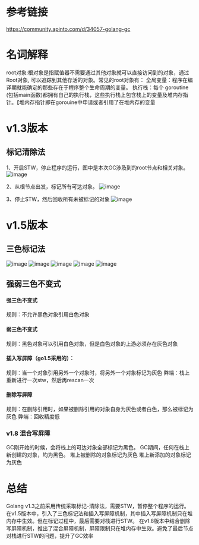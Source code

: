# 参考链接
https://community.apinto.com/d/34057-golang-gc

# 名词解释
root对象:根对象是指赋值器不需要通过其他对象就可以直接访问到的对象，通过Root对象, 可以追踪到其他存活的对象。常见的root对象有：
    全局变量：程序在编译期就能确定的那些存在于程序整个生命周期的变量。
    执行栈：每个 goroutine (包括main函数)都拥有自己的执行栈，这些执行栈上包含栈上的变量及堆内存指针。【堆内存指针即在gorouine中申请或者引用了在堆内存的变量

# v1.3版本
## 标记清除法
1、开启STW，停止程序的运行，图中是本次GC涉及到的root节点和相关对象。
![image](https://github.com/user-attachments/assets/12c2aa8d-c525-4227-9f1e-9f331b145f46)

2、从根节点出发，标记所有可达对象。
![image](https://github.com/user-attachments/assets/0ac95124-22a8-41fd-b5fb-cd08cbcc4009)

3、停止STW，然后回收所有未被标记的对象
![image](https://github.com/user-attachments/assets/f43ff209-8044-4088-ac9a-e0786544fe97)

# v1.5版本
## 三色标记法
![image](https://github.com/user-attachments/assets/c8c58451-bc08-4b1a-a438-ff9444efdd6e)
![image](https://github.com/user-attachments/assets/422b01dc-cbca-48e1-a12d-a9f1f7b7d6e7)
![image](https://github.com/user-attachments/assets/b3db463c-bc74-4b9d-97a4-7497d433b1ac)
![image](https://github.com/user-attachments/assets/2b5ef553-af71-49e6-ae71-169fc31328af)
![image](https://github.com/user-attachments/assets/74e22206-e209-405e-b99c-7aac8d49ccdf)

## 强弱三色不变式
#### 强三色不变式
规则：不允许黑色对象引用白色对象
#### 弱三色不变式
规则：黑色对象可以引用白色对象，但是白色对象的上游必须存在灰色对象

#### 插入写屏障（go1.5采用的）：
规则：当一个对象引用另外一个对象时，将另外一个对象标记为灰色
弊端：栈上重新进行一次stw，然后再rescan一次

#### 删除写屏障
规则：在删除引用时，如果被删除引用的对象自身为灰色或者白色，那么被标记为灰色
弊端：回收精度低

### v1.8 混合写屏障
GC刚开始的时候，会将栈上的可达对象全部标记为黑色。
GC期间，任何在栈上新创建的对象，均为黑色。
堆上被删除的对象标记为灰色
堆上新添加的对象标记为灰色

# 总结
Golang v1.3之前采用传统采取标记-清除法，需要STW，暂停整个程序的运行。
在v1.5版本中，引入了三色标记法和插入写屏障机制，其中插入写屏障机制只在堆内存中生效。但在标记过程中，最后需要对栈进行STW。
在v1.8版本中结合删除写屏障机制，推出了混合屏障机制，屏障限制只在堆内存中生效。避免了最后节点对栈进行STW的问题，提升了GC效率
